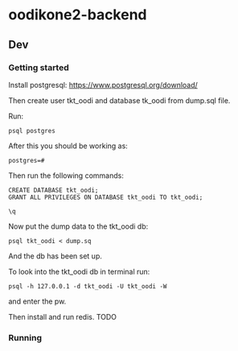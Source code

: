 # oodikone2-backend

## Dev

### Getting started

Install postgresql:
https://www.postgresql.org/download/

Then create user tkt_oodi and database tk_oodi from dump.sql file.

Run:

`psql postgres`

After this you should be working as:

`postgres=#` 

Then run the following commands: 

```CREATE USER tkt_oodi WITH PASSWORD 'insertPasswordHere';
CREATE DATABASE tkt_oodi;
GRANT ALL PRIVILEGES ON DATABASE tkt_oodi TO tkt_oodi;

\q
```
Now put the dump data to the tkt_oodi db: 

`psql tkt_oodi < dump.sq`

And the db has been set up.

To look into the tkt_oodi db in terminal run:

`psql -h 127.0.0.1 -d tkt_oodi -U tkt_oodi -W`

and enter the pw.

Then install and run redis.
TODO

### Running 
